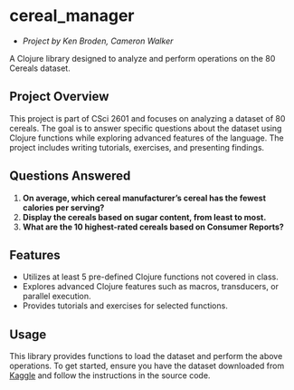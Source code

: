 # cereal_manager

- *Project by Ken Broden, Cameron Walker*

A Clojure library designed to analyze and perform operations on the 80 Cereals dataset.

## Project Overview

This project is part of CSci 2601 and focuses on analyzing a dataset of 80 cereals. The goal is to answer specific questions about the dataset using Clojure functions while exploring advanced features of the language. The project includes writing tutorials, exercises, and presenting findings.

## Questions Answered

1. **On average, which cereal manufacturer’s cereal has the fewest calories per serving?**
2. **Display the cereals based on sugar content, from least to most.**
3. **What are the 10 highest-rated cereals based on Consumer Reports?**

## Features

- Utilizes at least 5 pre-defined Clojure functions not covered in class.
- Explores advanced Clojure features such as macros, transducers, or parallel execution.
- Provides tutorials and exercises for selected functions.

## Usage

This library provides functions to load the dataset and perform the above operations. To get started, ensure you have the dataset downloaded from [Kaggle](https://www.kaggle.com/datasets/crawford/80-cereals?resource=download) and follow the instructions in the source code.
